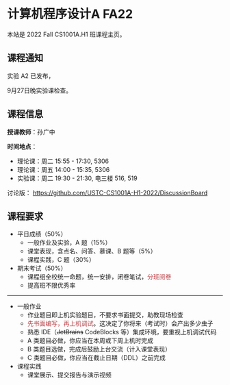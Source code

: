 # 计算机程序设计A FA22

本站是 2022 Fall CS1001A.H1 班课程主页。

## 课程通知

实验 A2 已发布，

9月27日晚实验课检查。

## 课程信息

**授课教师**：孙广中

**时间地点**：
 - 理论课：周二 15:55 - 17:30, 5306
 - 理论课：周五 14:00 - 15:35, 5306
 - 实验课：周二 19:30 - 21:30, 电三楼 516, 519

讨论版： <https://github.com/USTC-CS1001A-H1-2022/DiscussionBoard>

## 课程要求

 - 平日成绩（50%）
   - 一般作业及实验，A 题（15%）
   - 课堂表现，含点名、问答、慕课、B 题等（5%）
   - 课程实践，C 题（30%）
 - 期末考试（50%）
   - 课程组全校统一命题，统一安排，闭卷笔试，<span style="color: #b94047">分班阅卷</span>
   - 提高班不限优秀率

---

 - 一般作业
   - 作业题目即上机实验题目，不要求书面提交，助教现场检查
   - <span style="color: #b94047">先书面编写，再上机调试</span>。这决定了你将来（考试时）会产出多少虫子
   - 熟悉 IDE（~~JetBrains~~ CodeBlocks 等）集成环境，要重视上机调试代码
   - A 类题目必做，你应当在本周或下周上机时完成
   - B 类题目选做，完成后鼓励上台交流（计入课堂表现）
   - C 类题目必做，你应当在截止日期（DDL）之前完成
 - 课程实践
   - 课堂展示、提交报告与演示视频